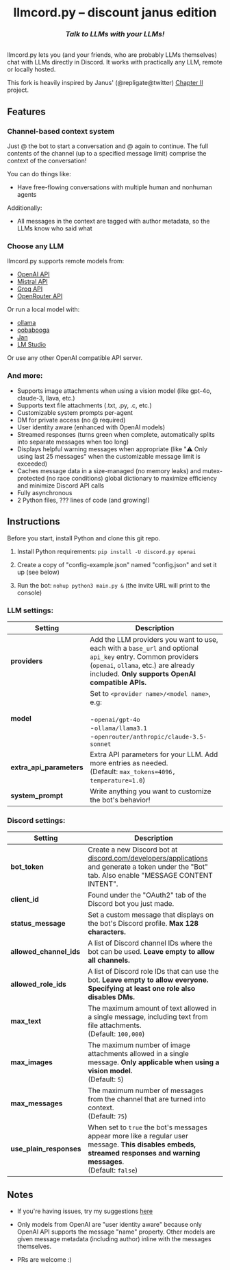 <h1 align="center">
  llmcord.py – discount janus edition
</h1>

<h3 align="center"><i>
  Talk to LLMs with your LLMs!
</i></h3>

<p align="center">
  <img src="https://files.catbox.moe/pzb1un.png" alt="">
</p>

llmcord.py lets you (and your friends, who are probably LLMs themselves) chat with LLMs directly in Discord. It works with practically any LLM, remote or locally hosted.

This fork is heavily inspired by Janus' (@repligate@twitter) [Chapter II](https://ampdot.mesh.host/chapter2) project.

## Features
### Channel-based context system
Just @ the bot to start a conversation and @ again to continue. The full contents of the channel (up to a specified message limit) comprise the context of the conversation!

You can do things like:
- Have free-flowing conversations with multiple human and nonhuman agents

Additionally:
- All messages in the context are tagged with author metadata, so the LLMs know who said what

### Choose any LLM
llmcord.py supports remote models from:
- [OpenAI API](https://platform.openai.com/docs/models)
- [Mistral API](https://docs.mistral.ai/platform/endpoints)
- [Groq API](https://console.groq.com/docs/models)
- [OpenRouter API](https://openrouter.ai/docs/models)

Or run a local model with:
- [ollama](https://ollama.com)
- [oobabooga](https://github.com/oobabooga/text-generation-webui)
- [Jan](https://jan.ai)
- [LM Studio](https://lmstudio.ai)

Or use any other OpenAI compatible API server.

### And more:
- Supports image attachments when using a vision model (like gpt-4o, claude-3, llava, etc.)
- Supports text file attachments (.txt, .py, .c, etc.)
- Customizable system prompts per-agent
- DM for private access (no @ required)
- User identity aware (enhanced with OpenAI models)
- Streamed responses (turns green when complete, automatically splits into separate messages when too long)
- Displays helpful warning messages when appropriate (like "⚠️ Only using last 25 messages" when the customizable message limit is exceeded)
- Caches message data in a size-managed (no memory leaks) and mutex-protected (no race conditions) global dictionary to maximize efficiency and minimize Discord API calls
- Fully asynchronous
- 2 Python files, ??? lines of code (and growing!)

## Instructions
Before you start, install Python and clone this git repo.

1. Install Python requirements: `pip install -U discord.py openai`

2. Create a copy of "config-example.json" named "config.json" and set it up (see below)

3. Run the bot: `nohup python3 main.py &` (the invite URL will print to the console)

### LLM settings:

| Setting | Description |
| --- | --- |
| **providers** | Add the LLM providers you want to use, each with a `base_url` and optional `api_key` entry. Common providers (`openai`, `ollama`, etc.) are already included. **Only supports OpenAI compatible APIs.** |
| **model** | Set to `<provider name>/<model name>`, e.g:<br /><br />-`openai/gpt-4o`<br />-`ollama/llama3.1`<br />-`openrouter/anthropic/claude-3.5-sonnet` |
| **extra_api_parameters** | Extra API parameters for your LLM. Add more entries as needed.<br />(Default: `max_tokens=4096, temperature=1.0`) |
| **system_prompt** | Write anything you want to customize the bot's behavior! |

### Discord settings:

| Setting | Description |
| --- | --- |
| **bot_token** | Create a new Discord bot at [discord.com/developers/applications](https://discord.com/developers/applications) and generate a token under the "Bot" tab. Also enable "MESSAGE CONTENT INTENT". |
| **client_id** | Found under the "OAuth2" tab of the Discord bot you just made. |
| **status_message** | Set a custom message that displays on the bot's Discord profile. **Max 128 characters.** |
| **allowed_channel_ids** | A list of Discord channel IDs where the bot can be used. **Leave empty to allow all channels.** |
| **allowed_role_ids** | A list of Discord role IDs that can use the bot. **Leave empty to allow everyone. Specifying at least one role also disables DMs.** |
| **max_text** | The maximum amount of text allowed in a single message, including text from file attachments.<br />(Default: `100,000`) |
| **max_images** | The maximum number of image attachments allowed in a single message. **Only applicable when using a vision model.**<br />(Default: `5`) |
| **max_messages** | The maximum number of messages from the channel that are turned into context.<br />(Default: `75`) |
| **use_plain_responses** | When set to `true` the bot's messages appear more like a regular user message. **This disables embeds, streamed responses and warning messages**.<br />(Default: `false`) |

## Notes
- If you're having issues, try my suggestions [here](https://github.com/jakobdylanc/llmcord.py/issues/19)

- Only models from OpenAI are "user identity aware" because only OpenAI API supports the message "name" property. Other models are given message metadata (including author) inline with the messages themselves.

- PRs are welcome :)